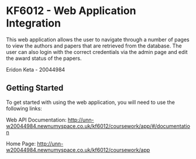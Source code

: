 # KF6012 - Web Application Integration

This web application allows the user to navigate through a number of pages to view the authors and papers that are retrieved from the database. The user can also login with the correct credentials via the admin page and edit the award status of the papers.

Eridon Keta - 20044984

## Getting Started

To get started with using the web application, you will need to use the following links:

Web API Documentation: http://unn-w20044984.newnumyspace.co.uk/kf6012/coursework/app/#/documentation

Home Page: http://unn-w20044984.newnumyspace.co.uk/kf6012/coursework/app
